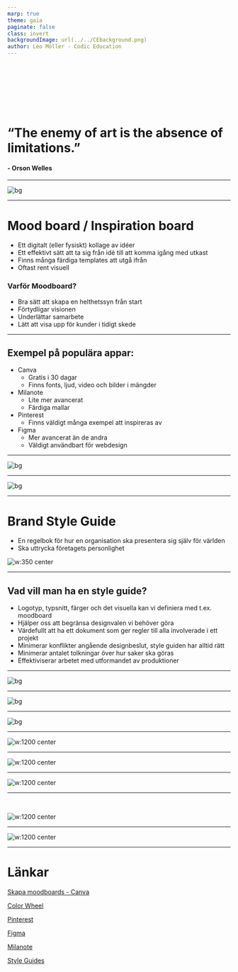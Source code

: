 ```yaml
---
marp: true
theme: gaia
paginate: false
class: invert
backgroundImage: url(../../CEbackground.png)
author: Leo Möller - Codic Education
---
```

<style>
    :root 
    {
        padding: 30px 30px 40px 30px;
        font-size: 180%; 

    }
    img[alt~="center"] {
    display: block;
    margin: 0 auto;
    }
</style>

<br>
<br>
<br>
<br>
<br>
<br>

# “The enemy of art is the absence of limitations.” 
#### - Orson Welles

---

![bg](./img/2021-11-22-19-39-53.png)

---
# Mood board / Inspiration board

* Ett digitalt (eller fysiskt) kollage av idéer
* Ett effektivt sätt att ta sig från idé till att komma igång med utkast
* Finns många färdiga templates att utgå ifrån
* Oftast rent visuell

### Varför Moodboard?
* Bra sätt att skapa en helthetssyn från start
* Förtydligar visionen
* Underlättar samarbete
* Lätt att visa upp för kunder i tidigt skede

---

## Exempel på populära appar:
* Canva
  * Gratis i 30 dagar
  * Finns fonts, ljud, video och bilder i mängder
* Milanote
  * Lite mer avancerat
  * Färdiga mallar
* Pinterest
  * Finns väldigt många exempel att inspireras av
* Figma
  * Mer avancerat än de andra
  * Väldigt användbart för webdesign



---

![bg](./img/2021-11-22-19-59-13.png)

---
<style>
img[alt~="center"] {
  display: block;
  margin: 0 auto;
}
</style>

![bg](./img/2021-11-22-20-07-28.png)

---

# Brand Style Guide
* En regelbok för hur en organisation ska presentera sig själv för världen
* Ska uttrycka företagets personlighet

![w:350 center](./img/2021-11-22-20-12-27.png)

---
## Vad vill man ha en style guide?
* Logotyp, typsnitt, färger och det visuella kan vi definiera med t.ex. moodboard
* Hjälper oss att begränsa designvalen vi behöver göra
* Värdefullt att ha ett dokument som ger regler till alla involverade i ett projekt
* Minimerar konflikter angående designbeslut, style guiden har alltid rätt
* Minimerar antalet tolkningar över hur saker ska göras
* Effektiviserar arbetet med utformandet av produktioner

---

![bg](./img/2021-11-22-19-15-21.png)

---

![bg](./img/2021-11-22-19-16-02.png)

---

![bg](./img/2021-11-22-19-16-27.png)

---

![w:1200 center](./img/2021-11-22-20-35-44.png)

---

![w:1200 center](./img/2021-11-22-20-32-30.png)


---

![w:1200 center](./img/2021-11-22-20-33-49.png)


---
<br>


![w:1200 center](./img/2021-11-22-20-34-55.png)

---

![w:1200 center](./img/2021-11-22-20-35-44.png)

---

# Länkar

[Skapa moodboards - Canva](https://www.canva.com/sv_se/skapa/moodboard/)

[Color Wheel](https://www.canva.com/colors/color-wheel/)

[Pinterest](https://www.pinterest.se/)

[Figma](https://www.figma.com/)

[Milanote](https://milanote.com/)

[Style Guides](https://keap.com/business-success-blog/marketing/branding/a-simple-brand-style-guide)
